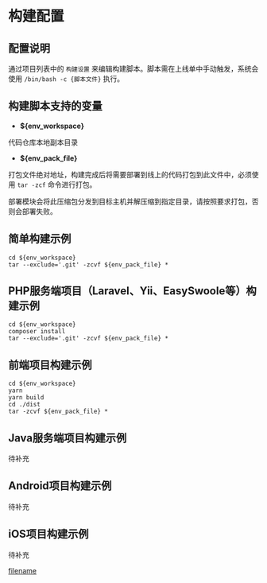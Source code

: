 # 构建配置

## 配置说明

通过项目列表中的 `构建设置` 来编辑构建脚本。脚本需在上线单中手动触发，系统会使用 `/bin/bash -c {脚本文件}` 执行。

## 构建脚本支持的变量

- **${env_workspace}**

代码仓库本地副本目录

- **${env_pack_file}**

打包文件绝对地址，构建完成后将需要部署到线上的代码打包到此文件中，必须使用 `tar -zcf` 命令进行打包。

部署模块会将此压缩包分发到目标主机并解压缩到指定目录，请按照要求打包，否则会部署失败。

## 简单构建示例

```shell
cd ${env_workspace}
tar --exclude='.git' -zcvf ${env_pack_file} *
```

## PHP服务端项目（Laravel、Yii、EasySwoole等）构建示例

```shell
cd ${env_workspace}
composer install
tar --exclude='.git' -zcvf ${env_pack_file} *
```

## 前端项目构建示例

```shell
cd ${env_workspace}
yarn
yarn build
cd ./dist
tar -zcvf ${env_pack_file} *
```

## Java服务端项目构建示例

待补充

## Android项目构建示例

待补充

## iOS项目构建示例

待补充

[filename](include/footer.md ':include')